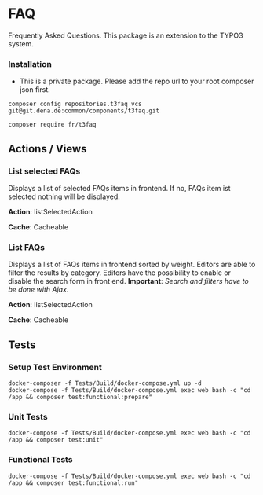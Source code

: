 # FAQ

Frequently Asked Questions. This package is an extension to the TYPO3 system.

### Installation

* This is a private package. Please add the repo url to your root composer json
  first.

```
composer config repositories.t3faq vcs git@git.dena.de:common/components/t3faq.git
```

```
composer require fr/t3faq
```

## Actions / Views

### List selected FAQs

Displays a list of selected FAQs items in frontend. If no, FAQs item ist
selected nothing will be displayed.

**Action**: listSelectedAction

**Cache**: Cacheable

### List FAQs

Displays a list of FAQs items in frontend sorted by weight. Editors are able to
filter the results by category.
Editors have the possibility to enable or disable the search form in front end.
**Important**: _Search and filters have to be done with Ajax_.

**Action**: listSelectedAction

**Cache**: Cacheable

## Tests

### Setup Test Environment

```
docker-composer -f Tests/Build/docker-compose.yml up -d
docker-compose -f Tests/Build/docker-compose.yml exec web bash -c "cd /app && composer test:functional:prepare"
```

### Unit Tests

```
docker-compose -f Tests/Build/docker-compose.yml exec web bash -c "cd /app && composer test:unit"
```

### Functional Tests

```
docker-compose -f Tests/Build/docker-compose.yml exec web bash -c "cd /app && composer test:functional:run"
```

